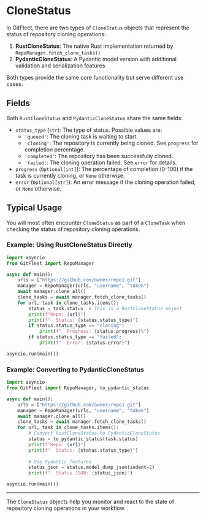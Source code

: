 # CloneStatus

In GitFleet, there are two types of `CloneStatus` objects that represent the status of repository cloning operations:

1. **RustCloneStatus**: The native Rust implementation returned by `RepoManager.fetch_clone_tasks()`
2. **PydanticCloneStatus**: A Pydantic model version with additional validation and serialization features

Both types provide the same core functionality but serve different use cases.

## Fields

Both `RustCloneStatus` and `PydanticCloneStatus` share the same fields:

- `status_type` (`str`): The type of status. Possible values are:
  - `'queued'`: The cloning task is waiting to start.
  - `'cloning'`: The repository is currently being cloned. See `progress` for completion percentage.
  - `'completed'`: The repository has been successfully cloned.
  - `'failed'`: The cloning operation failed. See `error` for details.
- `progress` (`Optional[int]`): The percentage of completion (0-100) if the task is currently cloning, or `None` otherwise.
- `error` (`Optional[str]`): An error message if the cloning operation failed, or `None` otherwise.

## Typical Usage

You will most often encounter `CloneStatus` as part of a `CloneTask` when checking the status of repository cloning operations.

### Example: Using RustCloneStatus Directly

```python
import asyncio
from GitFleet import RepoManager

async def main():
    urls = ["https://github.com/owner/repo1.git"]
    manager = RepoManager(urls, "username", "token")
    await manager.clone_all()
    clone_tasks = await manager.fetch_clone_tasks()
    for url, task in clone_tasks.items():
        status = task.status  # This is a RustCloneStatus object
        print(f"Repo: {url}")
        print(f"  Status: {status.status_type}")
        if status.status_type == "cloning":
            print(f"  Progress: {status.progress}%")
        if status.status_type == "failed":
            print(f"  Error: {status.error}")

asyncio.run(main())
```

### Example: Converting to PydanticCloneStatus

```python
import asyncio
from GitFleet import RepoManager, to_pydantic_status

async def main():
    urls = ["https://github.com/owner/repo1.git"]
    manager = RepoManager(urls, "username", "token")
    await manager.clone_all()
    clone_tasks = await manager.fetch_clone_tasks()
    for url, task in clone_tasks.items():
        # Convert RustCloneStatus to PydanticCloneStatus
        status = to_pydantic_status(task.status)
        print(f"Repo: {url}")
        print(f"  Status: {status.status_type}")
        
        # Use Pydantic features
        status_json = status.model_dump_json(indent=2)
        print(f"  Status JSON: {status_json}")

asyncio.run(main())
```

---

The `CloneStatus` objects help you monitor and react to the state of repository cloning operations in your workflow.